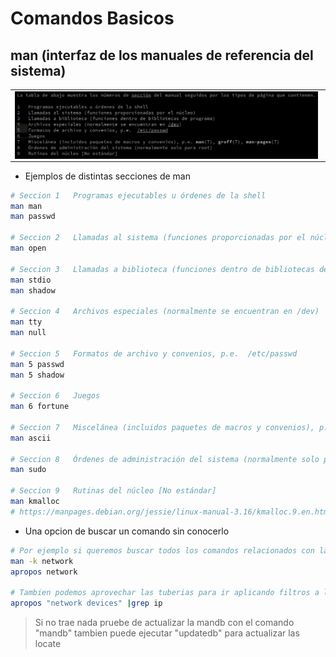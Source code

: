 # Comandos Basicos

## man  (interfaz de los manuales de referencia del sistema)

<div>
<table>
   <tr>
      <td><img src="../.img/man_Secciones.png" width="99%" align="center"></td>
   </tr>
</table>
</div>


- Ejemplos de  distintas secciones de man
```sh
# Seccion 1   Programas ejecutables u órdenes de la shell 
man man
man passwd

# Seccion 2   Llamadas al sistema (funciones proporcionadas por el núcleo)
man open

# Seccion 3   Llamadas a biblioteca (funciones dentro de bibliotecas de programa)
man stdio
man shadow

# Seccion 4   Archivos especiales (normalmente se encuentran en /dev)
man tty
man null

# Seccion 5   Formatos de archivo y convenios, p.e.  /etc/passwd
man 5 passwd
man 5 shadow

# Seccion 6   Juegos
man 6 fortune

# Seccion 7   Miscelánea (incluidos paquetes de macros y convenios), p.e. man(7), groff(7), man-pages(7)
man ascii

# Seccion 8   Órdenes de administración del sistema (normalmente solo para root)
man sudo

# Seccion 9   Rutinas del núcleo [No estándar]
man kmalloc
# https://manpages.debian.org/jessie/linux-manual-3.16/kmalloc.9.en.html
```
- Una opcion de buscar un comando sin conocerlo
```sh
# Por ejemplo si queremos buscar todos los comandos relacionados con la red
man -k network
apropos network

# Tambien podemos aprovechar las tuberias para ir aplicando filtros a la busqueda.
apropos "network devices" |grep ip
```
> Si no trae nada pruebe de actualizar la mandb con el comando "mandb" tambien puede ejecutar "updatedb" para actualizar las locate



